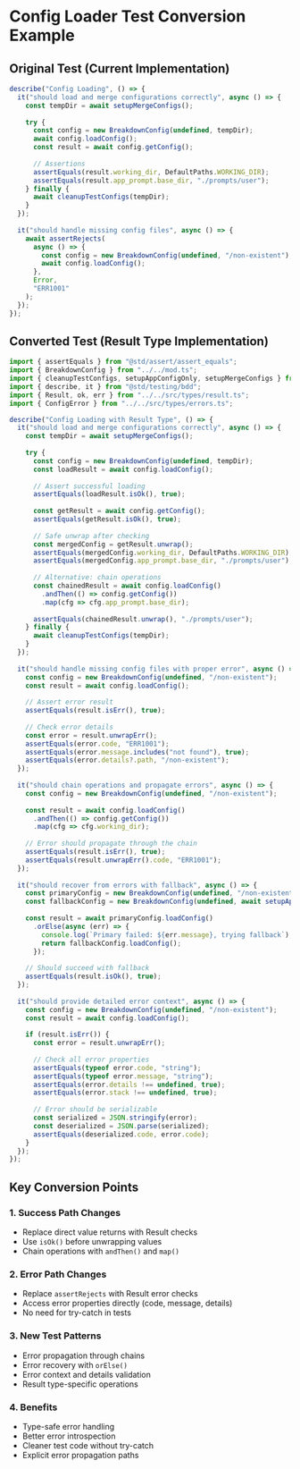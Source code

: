 # Config Loader Test Conversion Example

## Original Test (Current Implementation)

```typescript
describe("Config Loading", () => {
  it("should load and merge configurations correctly", async () => {
    const tempDir = await setupMergeConfigs();
    
    try {
      const config = new BreakdownConfig(undefined, tempDir);
      await config.loadConfig();
      const result = await config.getConfig();
      
      // Assertions
      assertEquals(result.working_dir, DefaultPaths.WORKING_DIR);
      assertEquals(result.app_prompt.base_dir, "./prompts/user");
    } finally {
      await cleanupTestConfigs(tempDir);
    }
  });
  
  it("should handle missing config files", async () => {
    await assertRejects(
      async () => {
        const config = new BreakdownConfig(undefined, "/non-existent");
        await config.loadConfig();
      },
      Error,
      "ERR1001"
    );
  });
});
```

## Converted Test (Result Type Implementation)

```typescript
import { assertEquals } from "@std/assert/assert_equals";
import { BreakdownConfig } from "../../mod.ts";
import { cleanupTestConfigs, setupAppConfigOnly, setupMergeConfigs } from "../test_utils.ts";
import { describe, it } from "@std/testing/bdd";
import { Result, ok, err } from "../../src/types/result.ts";
import { ConfigError } from "../../src/types/errors.ts";

describe("Config Loading with Result Type", () => {
  it("should load and merge configurations correctly", async () => {
    const tempDir = await setupMergeConfigs();
    
    try {
      const config = new BreakdownConfig(undefined, tempDir);
      const loadResult = await config.loadConfig();
      
      // Assert successful loading
      assertEquals(loadResult.isOk(), true);
      
      const getResult = await config.getConfig();
      assertEquals(getResult.isOk(), true);
      
      // Safe unwrap after checking
      const mergedConfig = getResult.unwrap();
      assertEquals(mergedConfig.working_dir, DefaultPaths.WORKING_DIR);
      assertEquals(mergedConfig.app_prompt.base_dir, "./prompts/user");
      
      // Alternative: chain operations
      const chainedResult = await config.loadConfig()
        .andThen(() => config.getConfig())
        .map(cfg => cfg.app_prompt.base_dir);
      
      assertEquals(chainedResult.unwrap(), "./prompts/user");
    } finally {
      await cleanupTestConfigs(tempDir);
    }
  });
  
  it("should handle missing config files with proper error", async () => {
    const config = new BreakdownConfig(undefined, "/non-existent");
    const result = await config.loadConfig();
    
    // Assert error result
    assertEquals(result.isErr(), true);
    
    // Check error details
    const error = result.unwrapErr();
    assertEquals(error.code, "ERR1001");
    assertEquals(error.message.includes("not found"), true);
    assertEquals(error.details?.path, "/non-existent");
  });
  
  it("should chain operations and propagate errors", async () => {
    const config = new BreakdownConfig(undefined, "/non-existent");
    
    const result = await config.loadConfig()
      .andThen(() => config.getConfig())
      .map(cfg => cfg.working_dir);
    
    // Error should propagate through the chain
    assertEquals(result.isErr(), true);
    assertEquals(result.unwrapErr().code, "ERR1001");
  });
  
  it("should recover from errors with fallback", async () => {
    const primaryConfig = new BreakdownConfig(undefined, "/non-existent");
    const fallbackConfig = new BreakdownConfig(undefined, await setupAppConfigOnly());
    
    const result = await primaryConfig.loadConfig()
      .orElse(async (err) => {
        console.log(`Primary failed: ${err.message}, trying fallback`);
        return fallbackConfig.loadConfig();
      });
    
    // Should succeed with fallback
    assertEquals(result.isOk(), true);
  });
  
  it("should provide detailed error context", async () => {
    const config = new BreakdownConfig(undefined, "/non-existent");
    const result = await config.loadConfig();
    
    if (result.isErr()) {
      const error = result.unwrapErr();
      
      // Check all error properties
      assertEquals(typeof error.code, "string");
      assertEquals(typeof error.message, "string");
      assertEquals(error.details !== undefined, true);
      assertEquals(error.stack !== undefined, true);
      
      // Error should be serializable
      const serialized = JSON.stringify(error);
      const deserialized = JSON.parse(serialized);
      assertEquals(deserialized.code, error.code);
    }
  });
});
```

## Key Conversion Points

### 1. Success Path Changes
- Replace direct value returns with Result checks
- Use `isOk()` before unwrapping values
- Chain operations with `andThen()` and `map()`

### 2. Error Path Changes
- Replace `assertRejects` with Result error checks
- Access error properties directly (code, message, details)
- No need for try-catch in tests

### 3. New Test Patterns
- Error propagation through chains
- Error recovery with `orElse()`
- Error context and details validation
- Result type-specific operations

### 4. Benefits
- Type-safe error handling
- Better error introspection
- Cleaner test code without try-catch
- Explicit error propagation paths